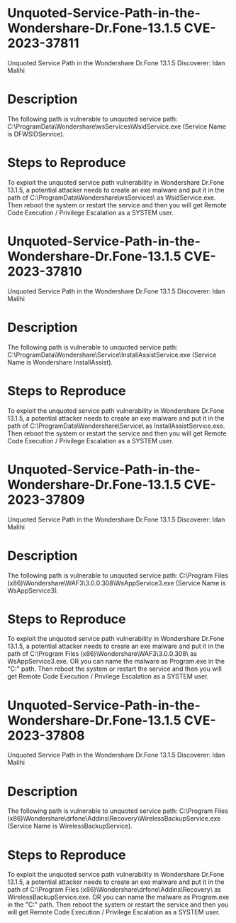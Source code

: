 # Unquoted-Service-Path-in-the-Wondershare-Dr.Fone-13.1.5 CVE-2023-37811
Unquoted Service Path in the Wondershare Dr.Fone 13.1.5
Discoverer: Idan Malihi

# Description
The following path is vulnerable to unquoted service path: C:\ProgramData\Wondershare\wsServices\WsidService.exe (Service Name is DFWSIDService).

# Steps to Reproduce
To exploit the unquoted service path vulnerability in Wondershare Dr.Fone 13.1.5, a potential attacker needs to create an exe malware and put it in the path of C:\ProgramData\Wondershare\wsServices\ as WsidService.exe.
Then reboot the system or restart the service and then you will get Remote Code Execution / Privilege Escalation as a SYSTEM user.

# Unquoted-Service-Path-in-the-Wondershare-Dr.Fone-13.1.5 CVE-2023-37810
Unquoted Service Path in the Wondershare Dr.Fone 13.1.5
Discoverer: Idan Malihi

# Description
The following path is vulnerable to unquoted service path: C:\ProgramData\Wondershare\Service\InstallAssistService.exe (Service Name is Wondershare InstallAssist).

# Steps to Reproduce
To exploit the unquoted service path vulnerability in Wondershare Dr.Fone 13.1.5, a potential attacker needs to create an exe malware and put it in the path of C:\ProgramData\Wondershare\Service\ as InstallAssistService.exe.
Then reboot the system or restart the service and then you will get Remote Code Execution / Privilege Escalation as a SYSTEM user.

# Unquoted-Service-Path-in-the-Wondershare-Dr.Fone-13.1.5 CVE-2023-37809
Unquoted Service Path in the Wondershare Dr.Fone 13.1.5
Discoverer: Idan Malihi

# Description
The following path is vulnerable to unquoted service path: C:\Program Files (x86)\Wondershare\WAF3\3.0.0.308\WsAppService3.exe (Service Name is WsAppService3).

# Steps to Reproduce
To exploit the unquoted service path vulnerability in Wondershare Dr.Fone 13.1.5, a potential attacker needs to create an exe malware and put it in the path of C:\Program Files (x86)\Wondershare\WAF3\3.0.0.308\ as WsAppService3.exe.
OR you can name the malware as Program.exe in the "C:\" path.
Then reboot the system or restart the service and then you will get Remote Code Execution / Privilege Escalation as a SYSTEM user.

# Unquoted-Service-Path-in-the-Wondershare-Dr.Fone-13.1.5 CVE-2023-37808
Unquoted Service Path in the Wondershare Dr.Fone 13.1.5
Discoverer: Idan Malihi

# Description
The following path is vulnerable to unquoted service path: C:\Program Files (x86)\Wondershare\drfone\Addins\Recovery\WirelessBackupService.exe (Service Name is WirelessBackupService).

# Steps to Reproduce
To exploit the unquoted service path vulnerability in Wondershare Dr.Fone 13.1.5, a potential attacker needs to create an exe malware and put it in the path of C:\Program Files (x86)\Wondershare\drfone\Addins\Recovery\ as WirelessBackupService.exe.
OR you can name the malware as Program.exe in the "C:\" path.
Then reboot the system or restart the service and then you will get Remote Code Execution / Privilege Escalation as a SYSTEM user.


